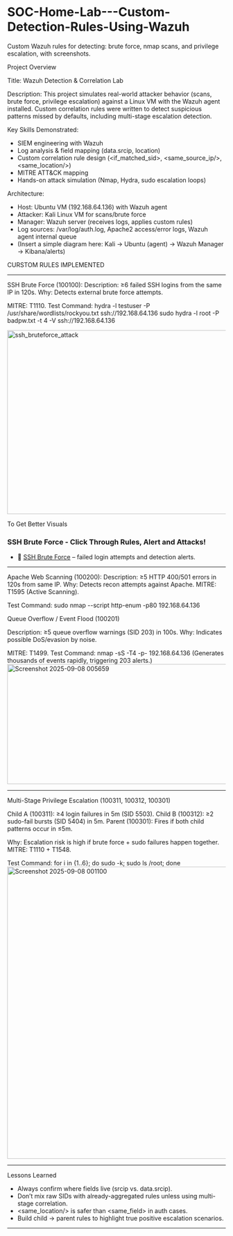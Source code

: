 # SOC-Home-Lab---Custom-Detection-Rules-Using-Wazuh
Custom Wazuh rules for detecting: brute force, nmap scans, and privilege escalation, with screenshots.

Project Overview

Title: Wazuh Detection & Correlation Lab

Description:
This project simulates real-world attacker behavior (scans, brute force, privilege escalation) against a Linux VM with the Wazuh agent installed. Custom correlation rules were written to detect suspicious patterns missed by defaults, including multi-stage escalation detection.

Key Skills Demonstrated:
- SIEM engineering with Wazuh
- Log analysis & field mapping (data.srcip, location)
- Custom correlation rule design (<if_matched_sid>, <same_source_ip/>, <same_location/>)
- MITRE ATT&CK mapping
- Hands-on attack simulation (Nmap, Hydra, sudo escalation loops)

Architecture: 
- Host: Ubuntu VM (192.168.64.136) with Wazuh agent
- Attacker: Kali Linux VM for scans/brute force
- Manager: Wazuh server (receives logs, applies custom rules)
- Log sources: /var/log/auth.log, Apache2 access/error logs, Wazuh agent internal queue
- (Insert a simple diagram here: Kali → Ubuntu (agent) → Wazuh Manager → Kibana/alerts) 

CURSTOM RULES IMPLEMENTED

------------------------------------------------------------------------------------

SSH Brute Force (100100):
Description: ≥6 failed SSH logins from the same IP in 120s.
Why: Detects external brute force attempts.

MITRE: T1110.
Test Command: 
hydra -l testuser -P /usr/share/wordlists/rockyou.txt ssh://192.168.64.136 
sudo hydra -l root -P badpw.txt -t 4 -V ssh://192.168.64.136 

<img width="1284" height="423" alt="ssh_bruteforce_attack" src="https://github.com/user-attachments/assets/511c9378-b14e-449a-9fe1-99a090a493cb" />

To Get Better Visuals
### SSH Brute Force - Click Through Rules, Alert and Attacks!
- 🔐 [SSH Brute Force](screenshots/ssh_bruteforce) – failed login attempts and detection alerts.
------------------------------------------------------------------------------------

Apache Web Scanning (100200):
Description: ≥5 HTTP 400/501 errors in 120s from same IP.
Why: Detects recon attempts against Apache.
MITRE: T1595 (Active Scanning).

Test Command:
sudo nmap --script http-enum -p80 192.168.64.136 

Queue Overflow / Event Flood (100201)

Description: ≥5 queue overflow warnings (SID 203) in 100s.
Why: Indicates possible DoS/evasion by noise.

MITRE: T1499.
Test Command:
nmap -sS -T4 -p- 192.168.64.136 
(Generates thousands of events rapidly, triggering 203 alerts.)  
<img width="623" height="276" alt="Screenshot 2025-09-08 005659" src="https://github.com/user-attachments/assets/c9824d23-50a7-495c-9da7-d4bdcae4a175" />

------------------------------------------------------------------------------------ 

Multi-Stage Privilege Escalation (100311, 100312, 100301)

Child A (100311): ≥4 login failures in 5m (SID 5503).
Child B (100312): ≥2 sudo-fail bursts (SID 5404) in 5m.
Parent (100301): Fires if both child patterns occur in ≤5m.

Why: Escalation risk is high if brute force + sudo failures happen together.
MITRE: T1110 + T1548.

Test Command:
for i in {1..6}; do sudo -k; sudo ls /root; done 
<img width="1836" height="672" alt="Screenshot 2025-09-08 001100" src="https://github.com/user-attachments/assets/b644e9c0-e5e7-4f9f-9302-9a96ffd314a0" />

------------------------------------------------------------------------------------ 

Lessons Learned

- Always confirm where fields live (srcip vs. data.srcip).
- Don’t mix raw SIDs with already-aggregated rules unless using multi-stage correlation.
- <same_location/> is safer than <same_field> in auth cases.
- Build child → parent rules to highlight true positive escalation scenarios.
------------------------------------------------------------------------------------
